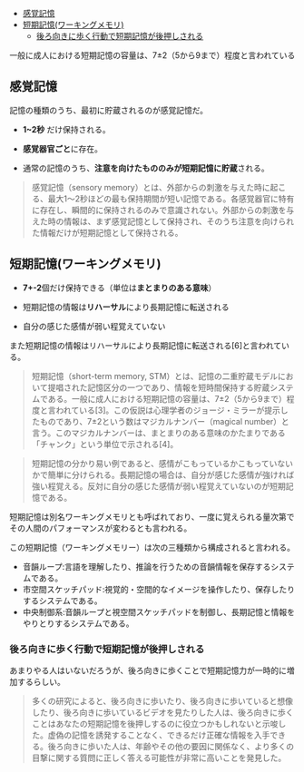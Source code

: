 - [感覚記憶](#感覚記憶)
- [短期記憶(ワーキングメモリ)](#短期記憶ワーキングメモリ)
  - [後ろ向きに歩く行動で短期記憶が後押しされる](#後ろ向きに歩く行動で短期記憶が後押しされる)



一般に成人における短期記憶の容量は、7±2（5から9まで）程度と言われている



## 感覚記憶

記憶の種類のうち、最初に貯蔵されるのが感覚記憶だ。

- **1~2秒** だけ保持される。

- **感覚器官ごと**に存在。

- 通常の記憶のうち、**注意を向けたもののみが短期記憶に貯蔵**される。


> 感覚記憶（sensory memory）とは、外部からの刺激を与えた時に起こる、最大1～2秒ほどの最も保持期間が短い記憶である。各感覚器官に特有に存在し、瞬間的に保持されるのみで意識されない。外部からの刺激を与えた時の情報は、まず感覚記憶として保持され、そのうち注意を向けられた情報だけが短期記憶として保持される。



## 短期記憶(ワーキングメモリ)

- **7+-2**個だけ保持できる（単位は**まとまりのある意味**）

- 短期記憶の情報は**リハーサル**により長期記憶に転送される

- 自分の感じた感情が弱い程覚えていない

また短期記憶の情報はリハーサルにより長期記憶に転送される[6]と言われている。

> 短期記憶（short-term memory, STM）とは、記憶の二重貯蔵モデルにおいて提唱された記憶区分の一つであり、情報を短時間保持する貯蔵システムである。一般に成人における短期記憶の容量は、7±2（5から9まで）程度と言われている[3]。この仮説は心理学者のジョージ・ミラーが提示したものであり、7±2という数はマジカルナンバー（magical number）と言う。このマジカルナンバーは、まとまりのある意味のかたまりである「チャンク」という単位で示される[4]。

> 短期記憶の分かり易い例であると、感情がこもっているかこもっていないかで簡単に分けられる。長期記憶の場合は、自分が感じた感情が強ければ強い程覚える。反対に自分の感じた感情が弱い程覚えていないのが短期記憶である。

短期記憶は別名ワーキングメモリとも呼ばれており、一度に覚えられる量次第でその人間のパフォーマンスが変わるとも言われる。

この短期記憶（ワーキングメモリー）は次の三種類から構成されると言われる。

- 音韻ループ:言語を理解したり、推論を行うための音韻情報を保存するシステムである。
- 市空間スケッチパッド:視覚的・空間的なイメージを操作したり、保存したりするシステムである。
- 中央制御系:音韻ループと視空間スケッチパッドを制御し、長期記憶と情報をやりとりするシステムである。


### 後ろ向きに歩く行動で短期記憶が後押しされる

あまりやる人はいないだろうが、後ろ向きに歩くことで短期記憶力が一時的に増加するらしい。

> 多くの研究によると、後ろ向きに歩いたり、後ろ向きに歩いていると想像したり、後ろ向きに歩いているビデオを見たりした人は、後ろ向きに歩くことはあなたの短期記憶を後押しするのに役立つかもしれないと示唆した。虚偽の記憶を誘発することなく、できるだけ正確な情報を入手できる。後ろ向きに歩いた人は、年齢やその他の要因に関係なく、より多くの目撃に関する質問に正しく答える可能性が非常に高いことを発見した。








